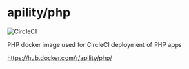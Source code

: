 # apility/php

![CircleCI](https://circleci.com/gh/apility/php.svg?style=shield&circle-token=67f2e0a3d13ab4e4dd78ee40337c90611e9f277c)

PHP docker image used for CircleCI deployment of PHP apps

https://hub.docker.com/r/apility/php/

